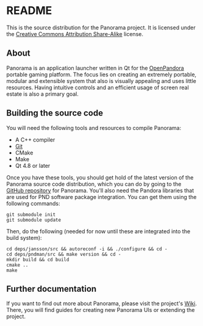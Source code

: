 README
======

This is the source distribution for the Panorama project. It is licensed under the
[Creative Commons Attribution Share-Alike][ccbysa] license.

About
-----

Panorama is an application launcher written in Qt for the [OpenPandora][] portable
gaming platform. The focus lies on creating an extremely portable, modular and
extensible system that also is visually appealing and uses little resources. Having
intuitive controls and an efficient usage of screen real estate is also a primary
goal.

Building the source code
------------------------

You will need the following tools and resources to compile Panorama:

*   A C++ compiler
*   [Git][]
*   CMake
*   Make
*   Qt 4.8 or later

Once you have these tools, you should get hold of the latest version of the
Panorama source code distribution, which you can do by going to the
[GitHub repository][github] for Panorama. You'll also need the Pandora
libraries that are used for PND software package integration. You can get
them using the following commands:

    git submodule init
    git submodule update

Then, do the following (needed for now until these are integrated into 
the build system):

    cd deps/jansson/src && autoreconf -i && ./configure && cd -
    cd deps/pndman/src && make version && cd -
    mkdir build && cd build
    cmake ..
    make

Further documentation
---------------------
If you want to find out more about Panorama, please visit the project's
[Wiki][]. There, you will find guides for creating new Panorama UIs or extending
the project.

[ccbysa]: http://creativecommons.org/licenses/by-sa/3.0/ (Creative Commons Attribution Share-Alike)
[openpandora]: http://openpandora.org/ (OpenPandora - The OMAP3 based Handheld)
[git]: http://git-scm.com/ (Git)
[github]: http://github.com/bzar/panorama (GitHub)
[wiki]: http://wiki.github.com/dflemstr/panorama (Wiki)
